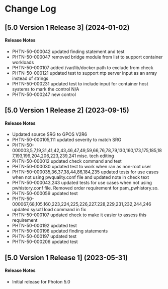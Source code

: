 # Change Log

## [5.0 Version 1 Release 3] (2024-01-02)

#### Release Notes
- PHTN-50-000042 updated finding statement and test
- PHTN-50-000047 removed bridge module from list to support container workloads
- PHTN-50-000107 added /var/lib/docker path to exclude from check
- PHTN-50-000121 updated test to support ntp server input as an array instead of strings
- PHTN-50-000231 updated test to include input for container host systems to mark the control N/A
- PHTN-50-000247 new control

## [5.0 Version 1 Release 2] (2023-09-15)

#### Release Notes
- Updated source SRG to GPOS V2R6
- PHTN-50-000105,111 updated severity to match SRG
- PHTN-50-000003,5,7,19,31,41,42,43,46,47,49,59,66,76,78,79,130,160,173,175,185,187,193,199,204,206,223,239,241 misc. tech editing
- PHTN-50-000012 updated check command and test
- PHTN-50-000030 updated test to work when ran as non-root user
- PHTN-50-000035,36,37,38,44,86,184,235 updated tests for use cases when not using pwquality.conf file and updated note in check text
- PHTN-50-000043,243 updated tests for use cases when not using pwhistory.conf file. Removed order requirement for pam_pwhistory.so.
- PHTN-50-000059 updated test
- PHTN-50-000067,68,105,160,223,224,225,226,227.228,229,231,232,244,246 updated sysctl load command in fix
- PHTN-50-000107 updated check to make it easier to assess this requirement
- PHTN-50-000192 updated test
- PHTN-50-000196 updated finding statements
- PHTN-50-000197 updated test
- PHTN-50-000206 updated test

## [5.0 Version 1 Release 1] (2023-05-31)

#### Release Notes
- Initial release for Photon 5.0